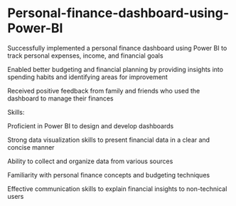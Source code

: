 # Personal-finance-dashboard-using-Power-BI

Successfully implemented a personal finance dashboard using Power BI to track personal expenses, income, and financial goals

Enabled better budgeting and financial planning by providing insights into spending habits and identifying areas for improvement

Received positive feedback from family and friends who used the dashboard to manage their finances

Skills:

Proficient in Power BI to design and develop dashboards

Strong data visualization skills to present financial data in a clear and concise manner

Ability to collect and organize data from various sources

Familiarity with personal finance concepts and budgeting techniques

Effective communication skills to explain financial insights to non-technical users
